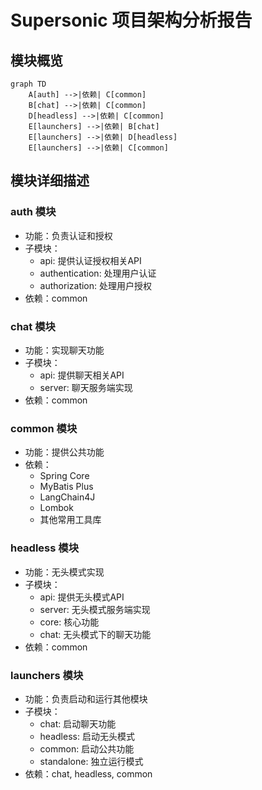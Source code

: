 # Supersonic 项目架构分析报告

## 模块概览

```mermaid
graph TD
    A[auth] -->|依赖| C[common]
    B[chat] -->|依赖| C[common]
    D[headless] -->|依赖| C[common]
    E[launchers] -->|依赖| B[chat]
    E[launchers] -->|依赖| D[headless]
    E[launchers] -->|依赖| C[common]
```

## 模块详细描述

### auth 模块
- 功能：负责认证和授权
- 子模块：
  - api: 提供认证授权相关API
  - authentication: 处理用户认证
  - authorization: 处理用户授权
- 依赖：common

### chat 模块
- 功能：实现聊天功能
- 子模块：
  - api: 提供聊天相关API
  - server: 聊天服务端实现
- 依赖：common

### common 模块
- 功能：提供公共功能
- 依赖：
  - Spring Core
  - MyBatis Plus
  - LangChain4J
  - Lombok
  - 其他常用工具库

### headless 模块
- 功能：无头模式实现
- 子模块：
  - api: 提供无头模式API
  - server: 无头模式服务端实现
  - core: 核心功能
  - chat: 无头模式下的聊天功能
- 依赖：common

### launchers 模块
- 功能：负责启动和运行其他模块
- 子模块：
  - chat: 启动聊天功能
  - headless: 启动无头模式
  - common: 启动公共功能
  - standalone: 独立运行模式
- 依赖：chat, headless, common